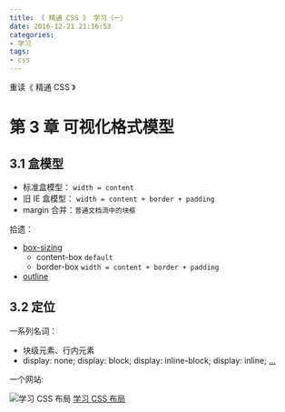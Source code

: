 ```yaml
---
title: 《 精通 CSS 》 学习（一）
date: 2016-12-21 21:16:53
categories:
- 学习
tags:
- css
---
```

重读《 精通 CSS 》
<!-- more -->

# 第 3 章 可视化格式模型

## 3.1 盒模型

* 标准盒模型： `width = content`
* 旧 IE 盒模型： `width = content + border + padding`
* margin 合并：`普通文档流中的块框`

拾遗：

* [box-sizing](https://developer.mozilla.org/zh-CN/docs/Web/CSS/box-sizing)
  * content-box `default`
  * border-box `width = content + border + padding`
* [outline](https://developer.mozilla.org/zh-CN/docs/Web/CSS/outline)

## 3.2 定位

一系列名词：

* 块级元素、行内元素
* display: none; display: block; display: inline-block; display: inline; [...](https://developer.mozilla.org/en-US/docs/Web/CSS/display)

一个网站:

![学习 CSS 布局](http://zh.learnlayout.com/images/logo.png) [学习 CSS 布局](http://zh.learnlayout.com/display.html)
